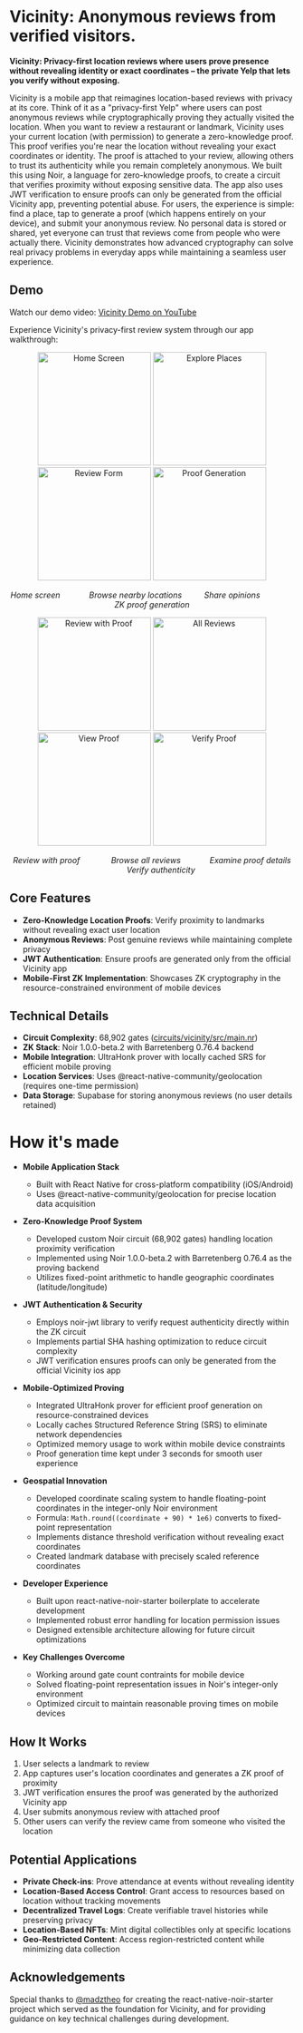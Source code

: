 # Vicinity: Anonymous reviews from verified visitors.

**Vicinity: Privacy-first location reviews where users prove presence without revealing identity or exact coordinates – the private Yelp that lets you verify without exposing.**

Vicinity is a mobile app that reimagines location-based reviews with privacy at its core. Think of it as a "privacy-first Yelp" where users can post anonymous reviews while cryptographically proving they actually visited the location.
When you want to review a restaurant or landmark, Vicinity uses your current location (with permission) to generate a zero-knowledge proof. This proof verifies you're near the location without revealing your exact coordinates or identity. The proof is attached to your review, allowing others to trust its authenticity while you remain completely anonymous.
We built this using Noir, a language for zero-knowledge proofs, to create a circuit that verifies proximity without exposing sensitive data. The app also uses JWT verification to ensure proofs can only be generated from the official Vicinity app, preventing potential abuse.
For users, the experience is simple: find a place, tap to generate a proof (which happens entirely on your device), and submit your anonymous review. No personal data is stored or shared, yet everyone can trust that reviews come from people who were actually there.
Vicinity demonstrates how advanced cryptography can solve real privacy problems in everyday apps while maintaining a seamless user experience.

## Demo

Watch our demo video: [Vicinity Demo on YouTube](https://www.youtube.com/shorts/wCjCrI-eCCo)

Experience Vicinity's privacy-first review system through our app walkthrough:

<p align="center">
  <img src="assets/images/1_home.png" width="200" alt="Home Screen">
  <img src="assets/images/2_expore_places.png" width="200" alt="Explore Places">
  <img src="assets/images/3_review_form.png" width="200" alt="Review Form">
  <img src="assets/images/4_review_proof_generated.png" width="200" alt="Proof Generation">
</p>
<p align="center">
  <em>Home screen</em> &nbsp;&nbsp;&nbsp;&nbsp;&nbsp;&nbsp;&nbsp;&nbsp;&nbsp;&nbsp;&nbsp;
  <em>Browse nearby locations</em> &nbsp;&nbsp;&nbsp;&nbsp;&nbsp;&nbsp;&nbsp;&nbsp;
  <em>Share opinions</em> &nbsp;&nbsp;&nbsp;&nbsp;&nbsp;&nbsp;&nbsp;&nbsp;&nbsp;&nbsp;&nbsp;&nbsp;&nbsp;&nbsp;
  <em>ZK proof generation</em>
</p>

<p align="center">
  <img src="assets/images/5_review_proof.png" width="200" alt="Review with Proof">
  <img src="assets/images/6_all_reviews.png" width="200" alt="All Reviews">
  <img src="assets/images/7_view_proof.png" width="200" alt="View Proof">
  <img src="assets/images/8_verify_proof.png" width="200" alt="Verify Proof">
</p>
<p align="center">
  <em>Review with proof</em> &nbsp;&nbsp;&nbsp;&nbsp;&nbsp;&nbsp;&nbsp;&nbsp;&nbsp;&nbsp;&nbsp;&nbsp;
  <em>Browse all reviews</em> &nbsp;&nbsp;&nbsp;&nbsp;&nbsp;&nbsp;&nbsp;&nbsp;&nbsp;&nbsp;&nbsp;
  <em>Examine proof details</em> &nbsp;&nbsp;&nbsp;&nbsp;&nbsp;&nbsp;&nbsp;
  <em>Verify authenticity</em>
</p>

## Core Features

- **Zero-Knowledge Location Proofs**: Verify proximity to landmarks without revealing exact user location
- **Anonymous Reviews**: Post genuine reviews while maintaining complete privacy
- **JWT Authentication**: Ensure proofs are generated only from the official Vicinity app
- **Mobile-First ZK Implementation**: Showcases ZK cryptography in the resource-constrained environment of mobile devices

## Technical Details

- **Circuit Complexity**: 68,902 gates ([circuits/vicinity/src/main.nr](circuits/vicinity/src/main.nr))
- **ZK Stack**: Noir 1.0.0-beta.2 with Barretenberg 0.76.4 backend
- **Mobile Integration**: UltraHonk prover with locally cached SRS for efficient mobile proving
- **Location Services**: Uses @react-native-community/geolocation (requires one-time permission)
- **Data Storage**: Supabase for storing anonymous reviews (no user details retained)


# How it's made

* **Mobile Application Stack**
  * Built with React Native for cross-platform compatibility (iOS/Android)
  * Uses @react-native-community/geolocation for precise location data acquisition

* **Zero-Knowledge Proof System**
  * Developed custom Noir circuit (68,902 gates) handling location proximity verification
  * Implemented using Noir 1.0.0-beta.2 with Barretenberg 0.76.4 as the proving backend
  * Utilizes fixed-point arithmetic to handle geographic coordinates (latitude/longitude)

* **JWT Authentication & Security**
  * Employs noir-jwt library to verify request authenticity directly within the ZK circuit
  * Implements partial SHA hashing optimization to reduce circuit complexity
  * JWT verification ensures proofs can only be generated from the official Vicinity ios app

* **Mobile-Optimized Proving**
  * Integrated UltraHonk prover for efficient proof generation on resource-constrained devices
  * Locally caches Structured Reference String (SRS) to eliminate network dependencies
  * Optimized memory usage to work within mobile device constraints
  * Proof generation time kept under 3 seconds for smooth user experience

* **Geospatial Innovation**
  * Developed coordinate scaling system to handle floating-point coordinates in the integer-only Noir environment
  * Formula: `Math.round((coordinate + 90) * 1e6)` converts to fixed-point representation
  * Implements distance threshold verification without revealing exact coordinates
  * Created landmark database with precisely scaled reference coordinates

* **Developer Experience**
  * Built upon react-native-noir-starter boilerplate to accelerate development
  * Implemented robust error handling for location permission issues
  * Designed extensible architecture allowing for future circuit optimizations

* **Key Challenges Overcome**
  * Working around gate count contraints for mobile device 
  * Solved floating-point representation issues in Noir's integer-only environment
  * Optimized circuit to maintain reasonable proving times on mobile devices

## How It Works

1. User selects a landmark to review
2. App captures user's location coordinates and generates a ZK proof of proximity
3. JWT verification ensures the proof was generated by the authorized Vicinity app
4. User submits anonymous review with attached proof
5. Other users can verify the review came from someone who visited the location

## Potential Applications

- **Private Check-ins**: Prove attendance at events without revealing identity
- **Location-Based Access Control**: Grant access to resources based on location without tracking movements
- **Decentralized Travel Logs**: Create verifiable travel histories while preserving privacy
- **Location-Based NFTs**: Mint digital collectibles only at specific locations
- **Geo-Restricted Content**: Access region-restricted content while minimizing data collection

## Acknowledgements

Special thanks to [@madztheo](https://github.com/madztheo) for creating the react-native-noir-starter project which served as the foundation for Vicinity, and for providing guidance on key technical challenges during development.
